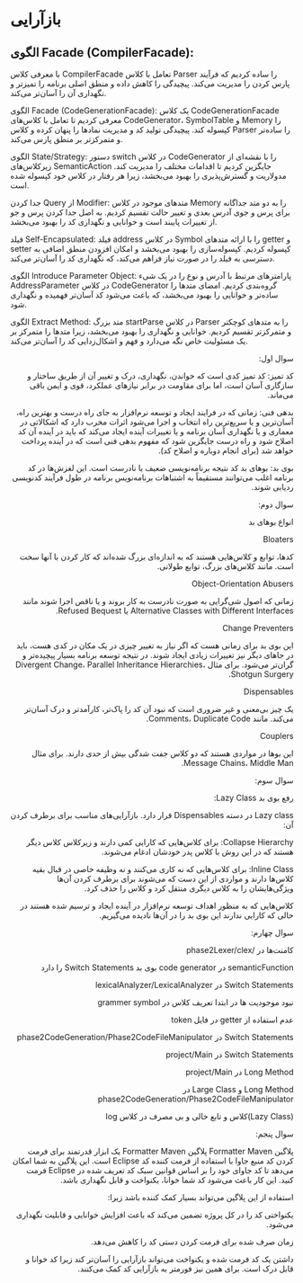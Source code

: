 # بازآرایی
## الگوی Facade (CompilerFacade):
با معرفی کلاس CompilerFacade تعامل با کلاس Parser را ساده کردیم که فرآیند پارس کردن را مدیریت می‌کند. پیچیدگی را کاهش داده و منطق اصلی برنامه را تمیزتر و نگهداری آن را آسان‌تر می‌کند.

الگوی Facade (CodeGenerationFacade): یک کلاس CodeGenerationFacade معرفی کردیم تا تعامل با کلاس‌های CodeGenerator، SymbolTable و Memory را کپسوله کند. پیچیدگی تولید کد و مدیریت نمادها را پنهان کرده و کلاس Parser را ساده‌تر و متمرکزتر بر منطق پارس می‌کند.

الگوی State/Strategy: دستور switch در کلاس CodeGenerator را با نقشه‌ای از زیرکلاس‌های SemanticAction جایگزین کردیم تا اقدامات مختلف را مدیریت کند. مدولاریت و گسترش‌پذیری را بهبود می‌بخشد، زیرا هر رفتار در کلاس خود کپسوله شده است.

جدا کردن Query از Modifier: متدهای موجود در کلاس Memory را به دو متد جداگانه برای پرس و جوی آدرس بعدی و تغییر حالت تقسیم کردیم. به اصل جدا کردن پرس و جو از تغییرات پایبند است و خوانایی و نگهداری کد را بهبود می‌بخشد.

فیلد Self-Encapsulated: فیلد address در کلاس Symbol را با ارائه متدهای getter و setter کپسوله کردیم. کپسوله‌سازی را بهبود می‌بخشد و امکان افزودن منطق اضافی به دسترسی به فیلد را در صورت نیاز فراهم می‌کند، که نگهداری کد را آسان‌تر می‌کند.

الگوی Introduce Parameter Object: پارامترهای مرتبط با آدرس و نوع را در یک شیء AddressParameter در کلاس CodeGenerator گروه‌بندی کردیم. امضای متدها را ساده‌تر و خوانایی را بهبود می‌بخشد، که باعث می‌شود کد آسان‌تر فهمیده و نگهداری شود.

الگوی Extract Method: متد بزرگ startParse در کلاس Parser را به متدهای کوچکتر و متمرکزتر تقسیم کردیم. خوانایی و نگهداری را بهبود می‌بخشد، زیرا متدها را متمرکز بر یک مسئولیت خاص نگه می‌دارد و فهم و اشکال‌زدایی کد را آسان‌تر می‌کند.



<div dir="rtl">

سوال اول:

کد تمیز:
کد تمیز کدی است که خواندن، نگهداری، درک و تغییر آن از طریق ساختار و سازگاری آسان است، اما برای مقاومت در برابر نیازهای عملکرد، قوی و ایمن باقی می‌ماند.

بدهی فنی:
زمانی که در فرایند ایجاد و توسعه نرم‌افزار به جای راه درست و بهترین راه، آسان‌ترین و یا سریع‌ترین راه انتخاب و اجرا می‌شود اثرات مخرب دارد که اشکالاتی در معماری و یا نگهداری آسان برنامه و یا تغییرات آینده ایجاد می‌کند که باید در آینده آن کد اصلاح شود و راه درست جایگزین شود که مفهوم بدهی فنی است که در آینده پرداخت خواهد شد (برای انجام دوباره و اصلاح کد).

بوی بد:
بوهای بد کد نتیجه برنامه‌نویسی ضعیف یا نادرست است. این لغزش‌ها در کد برنامه اغلب می‌توانند مستقیماً به اشتباهات برنامه‌نویس برنامه در طول فرآیند کدنویسی ردیابی شوند.

سوال دوم:

انواع بوهای بد

Bloaters

کدها، توابع و کلاس‌هایی هستند که به اندازه‌ای بزرگ شده‌اند که کار کردن با آنها سخت است. مانند کلاس‌های بزرگ، توابع طولانی.

Object-Orientation Abusers

زمانی که اصول شی‌گرایی به صورت نادرست به کار بروند و یا ناقص اجرا شوند مانند Alternative Classes with Different Interfaces یا Refused Bequest.

Change Preventers

این بوی بد برای زمانی هست که اگر نیاز به تغییر چیزی در یک مکان در کدی هست، باید در جاهای دیگر نیز تغییرات زیادی ایجاد شوند. در نتیجه توسعه برنامه بسیار پیچیده‌تر و گران‌تر می‌شود. برای مثال Divergent Change، Parallel Inheritance Hierarchies، Shotgun Surgery.

Dispensables

یک چیز بی‌معنی و غیر ضروری است که نبود آن کد را پاک‌تر، کارآمدتر و درک آسان‌تر می‌کند. مانند Comments، Duplicate Code.

Couplers

این بوها در مواردی هستند که دو کلاس جفت شدگی بیش از حدی دارند. برای مثال Message Chains، Middle Man.

سوال سوم:

رفع بوی بد Lazy Class:

Lazy class در دسته Dispensables قرار دارد. بازآرایی‌های مناسب برای برطرف کردن آن:

Collapse Hierarchy: برای کلاس‌هایی که کارایی کمی دارند و زیرکلاس کلاس دیگر هستند که در این روش با کلاس پدر خودشان ادغام می‌شوند.

Inline Class: برای کلاس‌هایی که نه کاری می‌کنند و نه وظیفه خاصی در قبال بقیه کلاس‌ها دارند و مواردی از این دست که می‌شوند برای برطرف کردن آن‌ها ویژگی‌هایشان را به کلاس دیگری منتقل کرد و کلاس را حذف کرد.

کلاس‌هایی که به منظور اهداف توسعه نرم‌افزار در آینده ایجاد و ترسیم شده هستند در حالی که کارایی ندارند این بوی بد را در آن‌ها نادیده می‌گیریم.

سوال چهارم:

کامنت‌ها در /phase2Lexer/clex

semanticFunction  در code generator بوی بد Switch Statements  را دارد

Switch Statements  در lexicalAnalyzer/LexicalAnalyzer 

نبود موجودیت ها در ابتدا تعریف کلاس در grammer symbol

عدم استفاده از getter در فایل token

Switch Statements در phase2CodeGeneration/Phase2CodeFileManipulator

Switch Statements در project/Main 

Long Method در project/Main

Long Method و Large Class در phase2CodeGeneration/Phase2CodeFileManipulator

(Lazy Class)کلاس و تابع خالی و بی مصرف در کلاس log  

سوال پنجم:

پلاگین Formatter Maven
پلاگین Formatter Maven یک ابزار قدرتمند برای فرمت کردن کد منبع جاوا با استفاده از فرمت کننده کد Eclipse است. این پلاگین به شما امکان می‌دهد تا کد جاوای خود را بر اساس قوانین سبک کد تعریف شده در Eclipse فرمت کنید. این کار باعث می‌شود کد شما خوانا، یکنواخت و قابل نگهداری باشد.

استفاده از این پلاگین می‌تواند بسیار کمک کننده باشد زیرا:

یکنواختی کد را در کل پروژه تضمین می‌کند که باعث افزایش خوانایی و قابلیت نگهداری می‌شود.

زمان صرف شده برای فرمت کردن دستی کد را کاهش می‌دهد.

داشتن یک کد فرمت شده و یکنواخت می‌تواند بازآرایی را آسان‌تر کند زیرا کد خوانا و قابل درک است. برای همین نیز فورمتر به بازآرایی کد کمک می‌کنند.
</div>



